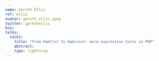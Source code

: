 ```yaml
---
name: Gareth Ellis
ref: ellis
avatar: gareth_ellis.jpeg
twitter: garethellis
bio:
talks:
  talk1:
    title: "From Hamfist to Hamcrest: more expressive tests in PHP"
    abstract:
    type: lightning
---
```

